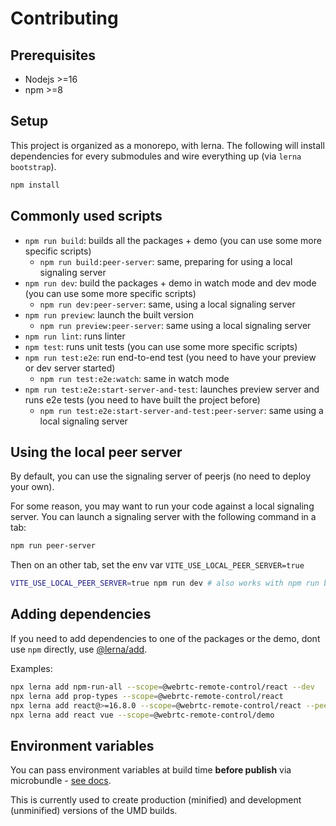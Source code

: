 # Contributing

## Prerequisites

- Nodejs >=16
- npm >=8

## Setup

This project is organized as a monorepo, with lerna. The following will install dependencies for every submodules and wire everything up (via `lerna bootstrap`).

```sh
npm install
```

## Commonly used scripts

- `npm run build`: builds all the packages + demo (you can use some more specific scripts)
  - `npm run build:peer-server`: same, preparing for using a local signaling server
- `npm run dev`: build the packages + demo in watch mode and dev mode (you can use some more specific scripts)
  - `npm run dev:peer-server`: same, using a local signaling server
- `npm run preview`: launch the built version
  - `npm run preview:peer-server`: same using a local signaling server
- `npm run lint`: runs linter
- `npm test`: runs unit tests (you can use some more specific scripts)
- `npm run test:e2e`: run end-to-end test (you need to have your preview or dev server started)
  - `npm run test:e2e:watch`: same in watch mode
- `npm run test:e2e:start-server-and-test`: launches preview server and runs e2e tests (you need to have built the project before)
  - `npm run test:e2e:start-server-and-test:peer-server`: same using a local signaling server

## Using the local peer server

By default, you can use the signaling server of peerjs (no need to deploy your own).

For some reason, you may want to run your code against a local signaling server. You can launch a signaling server with the following command in a tab:

```sh
npm run peer-server
```

Then on an other tab, set the env var `VITE_USE_LOCAL_PEER_SERVER=true`

```sh
VITE_USE_LOCAL_PEER_SERVER=true npm run dev # also works with npm run build
```

## Adding dependencies

If you need to add dependencies to one of the packages or the demo, dont use `npm` directly, use [@lerna/add](https://www.npmjs.com/package/@lerna/add).

Examples:

```sh
npx lerna add npm-run-all --scope=@webrtc-remote-control/react --dev
npx lerna add prop-types --scope=@webrtc-remote-control/react
npx lerna add react@>=16.8.0 --scope=@webrtc-remote-control/react --peer
npx lerna add react vue --scope=@webrtc-remote-control/demo
```

## Environment variables

You can pass environment variables at build time **before publish** via microbundle - [see docs](https://github.com/developit/microbundle#defining-build-time-constants).

This is currently used to create production (minified) and development (unminified) versions of the UMD builds.
